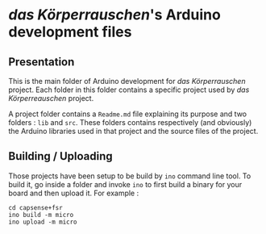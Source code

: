 *das Körperrauschen*'s Arduino development files
================================================

Presentation
------------

This is the main folder of Arduino development for *das Körperrauschen* project.
Each folder in this folder contains a specific project used by *das Körperreauschen* project.

A project folder contains a `Readme.md` file explaining its purpose and two folders : `lib` and `src`.
These folders contains respectively (and obviously) the Arduino libraries used in that project and the source files of the project.

Building / Uploading
--------------------

Those projects have been setup to be build by `ino` command line tool.
To build it, go inside a folder and invoke `ino` to first build a binary for your board and then upload it. For example :

~~~~
cd capsense+fsr
ino build -m micro
ino upload -m micro
~~~~
